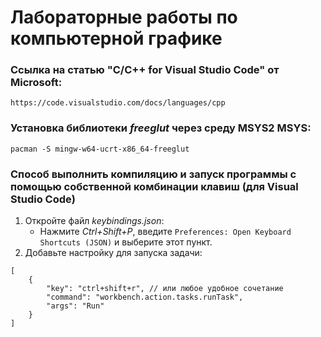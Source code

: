 # Лабораторные работы по компьютерной графике
### Ссылка на статью "C/C++ for Visual Studio Code" от Microsoft:
```
https://code.visualstudio.com/docs/languages/cpp
```
### Установка библиотеки *freeglut* через среду MSYS2 MSYS:
```
pacman -S mingw-w64-ucrt-x86_64-freeglut
```
### Способ выполнить компиляцию и запуск программы с помощью собственной комбинации клавиш (для Visual Studio Code)
1. Откройте файл *keybindings.json*:
    - Нажмите *Ctrl+Shift+P*, введите `Preferences: Open Keyboard Shortcuts (JSON)` и выберите этот пункт.
2. Добавьте настройку для запуска задачи:
```
[
    {
        "key": "ctrl+shift+r", // или любое удобное сочетание
        "command": "workbench.action.tasks.runTask",
        "args": "Run"
    }
]
```
